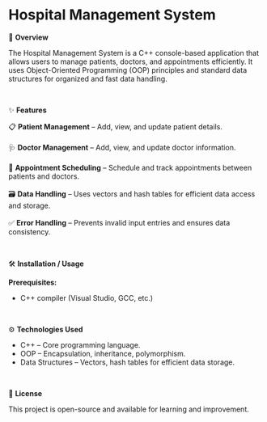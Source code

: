 # Hospital Management System

📌 **Overview**  

The Hospital Management System is a C++ console-based application that allows users to manage patients, doctors, and appointments efficiently. It uses Object-Oriented Programming (OOP) principles and standard data structures for organized and fast data handling.

<br>

✨ **Features**  

📋 **Patient Management** – Add, view, and update patient details.  
<br>
🩺 **Doctor Management** – Add, view, and update doctor information.  
<br>
📅 **Appointment Scheduling** – Schedule and track appointments between patients and doctors.  
<br>
🗃 **Data Handling** – Uses vectors and hash tables for efficient data access and storage.  
<br>
✅ **Error Handling** – Prevents invalid input entries and ensures data consistency.  

<br>

🛠 **Installation / Usage**  

**Prerequisites:**  
- C++ compiler (Visual Studio, GCC, etc.)

<br>

⚙️ **Technologies Used**  

- C++ – Core programming language.  
- OOP – Encapsulation, inheritance, polymorphism.  
- Data Structures – Vectors, hash tables for efficient data storage.  

<br>

📝 **License**  

This project is open-source and available for learning and improvement.
  
